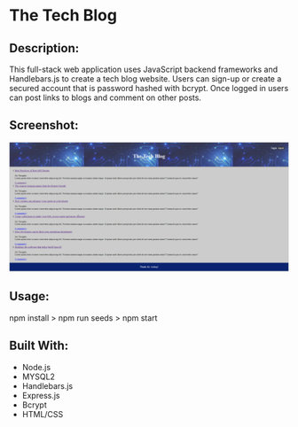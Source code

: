 # The Tech Blog 

## Description: 

This full-stack web application uses JavaScript backend frameworks and Handlebars.js to create a tech blog website. Users can sign-up or create a secured account that is password hashed with bcrypt. Once logged in users can post links to blogs and comment on other posts. 

## Screenshot:
<img src="./assets\images\Screenshot 2021-08-22 224350.png">

## Usage:
npm install > npm run seeds > npm start

## Built With:
- Node.js
- MYSQL2
- Handlebars.js
- Express.js
- Bcrypt
- HTML/CSS
